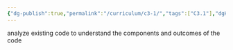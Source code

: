 ```yaml
---
{"dg-publish":true,"permalink":"/curriculum/c3-1/","tags":["C3.1"],"dgHomeLink":false}
---
```


analyze existing code to understand the components and outcomes of the code
